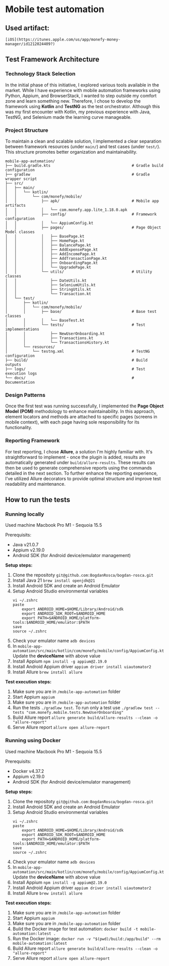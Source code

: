 # Mobile test automation 

## Used artifact: 
`[iOS](https://itunes.apple.com/us/app/monefy-money-manager/id1212024409?)`

## Test Framework Architecture

### Technology Stack Selection
In the initial phase of this initiative, I explored various tools available in the market. While I have experience with mobile automation frameworks using Python, Appium, and BrowserStack, I wanted to step outside my comfort zone and learn something new. Therefore, I chose to develop the framework using **Kotlin** and **TestNG** as the test orchestrator. Although this was my first encounter with Kotlin, my previous experience with Java, TestNG, and Selenium made the learning curve manageable.

### Project Structure
To maintain a clean and scalable solution, I implemented a clear separation between framework resources (under `main/`) and test cases (under `test/`). This structure promotes better organization and maintainability.
```
mobile-app-automation/
├── build.gradle.kts                                    # Gradle build configuration
├── gradlew                                             # Gradle wrapper script
├── src/
│   ├── main/
│   │   └── kotlin/
│   │       └── com/monefy/mobile/
│   │           ├── apk/                                # Mobile app artifacts
│   │           │   └── com.monefy.app.lite_1.18.0.apk
│   │           ├── config/                             # Framework configuration
│   │           │   └── AppiumConfig.kt
│   │           ├── pages/                              # Page Object Model classes
│   │           │   ├── BasePage.kt
│   │           │   ├── HomePage.kt
│   │           │   ├── BalancePage.kt
│   │           │   ├── AddExpensePage.kt
│   │           │   ├── AddIncomePage.kt
│   │           │   ├── AddTransactionPage.kt
│   │           │   ├── OnboardingPage.kt
│   │           │   └── UpgradePage.kt
│   │           └── utils/                              # Utility classes
│   │               ├── DateUtils.kt
│   │               ├── SeleniumUtils.kt
│   │               ├── StringUtils.kt
│   │               └── Transaction.kt
│   └── test/
│       ├── kotlin/
│       │   └── com/monefy/mobile/
│       │       ├── base/                               # Base test classes
│       │       │   └── BaseTest.kt
│       │       └── tests/                              # Test implementations
│       │           ├── NewUserOnboarding.kt
│       │           ├── Transactions.kt
│       │           └── TransactionsHistory.kt
│       └── resources/
│           └── testng.xml                              # TestNG configuration
├── build/                                              # Build outputs
├── logs/                                               # Test execution logs
└── docs/                                               # Documentation
``` 

### Design Patterns
Once the first test was running successfully, I implemented the **Page Object Model (POM)** methodology to enhance maintainability. In this approach, element locators and methods are attached to specific pages (screens in mobile context), with each page having sole responsibility for its functionality.

### Reporting Framework
For test reporting, I chose **Allure**, a solution I'm highly familiar with. It's straightforward to implement - once the plugin is added, results are automatically generated under `build/allure-results`. These results can then be used to generate comprehensive reports using the commands detailed in the next section. To further enhance the reporting experience, I've utilized Allure decorators to provide optimal structure and improve test readability and maintenance.

## How to run the tests
### Running locally
Used machine Macbook Pro M1 - Sequoia 15.5

Prerequisits: 
- Java v21.0.7
- Appium v2.19.0
- Android SDK (for Android device/emulator management)

**Setup steps:** 
1. Clone the repositoty `git@github.com:BogdanRosca/bogdan-rosca.git`
2. Install Java 21 `brew install openjdk@21`
3. Install Android SDK and create an Android Emulator 
4. Setup Android Studio environmental variables
    ```
    vi ~/.zshrc
    paste
        export ANDROID_HOME=$HOME/Library/Android/sdk
        export ANDROID_SDK_ROOT=$ANDROID_HOME
        export PATH=$ANDROID_HOME/platform-tools:$ANDROID_HOME/emulator:$PATH
    save 
    source ~/.zshrc
    ```
5. Check your emulator name `adb devices`
6. In `mobile-app-automation/src/main/kotlin/com/monefy/mobile/config/AppiumConfig.kt` Update the **deviceName** with above value 
7. Install Appium `npm install -g appium@2.19.0`
8. Install Android Appium driver `appium driver install uiautomator2`
9. Install Allure `brew install allure`

**Test execution steps:**  
1. Make sure you are in `/mobile-app-automation` folder 
2. Start Appium `appium`
3. Make sure you are in `/mobile-app-automation` folder  
4. Run the tests `./gradlew test`. To run only a test use `./gradlew test --tests "com.monefy.mobile.tests.NewUserOnboarding"`
5. Build Allure report `allure generate build/allure-results --clean -o "allure-report"`
6. Serve Allure report `allure open allure-report`

### Running using Docker 
Used machine Macbook Pro M1 - Sequoia 15.5

Prerequisits: 
- Docker v4.37.2
- Appium v2.19.0
- Android SDK (for Android device/emulator management)


**Setup steps:** 
1. Clone the repositoty `git@github.com:BogdanRosca/bogdan-rosca.git`
2. Install Android SDK and create an Android Emulator 
3. Setup Android Studio environmental variables
    ```
    vi ~/.zshrc
    paste
        export ANDROID_HOME=$HOME/Library/Android/sdk
        export ANDROID_SDK_ROOT=$ANDROID_HOME
        export PATH=$ANDROID_HOME/platform-tools:$ANDROID_HOME/emulator:$PATH
    save 
    source ~/.zshrc
    ```
4. Check your emulator name `adb devices`
5. In `mobile-app-automation/src/main/kotlin/com/monefy/mobile/config/AppiumConfig.kt` Update the **deviceName** with above value 
6. Install Appium `npm install -g appium@2.19.0`
7. Install Android Appium driver `appium driver install uiautomator2`
8. Install Allure `brew install allure`


**Test execution steps:** 
1. Make sure you are in `/mobile-app-automation` folder 
2. Start Appium `appium`
3. Make sure you are in `/mobile-app-automation` folder  
4. Build the Docker image for test automation: `docker build -t mobile-automation:latest .`
5. Run the Docker image: `docker run -v "$(pwd)/build:/app/build" --rm mobile-automation:latest`
6. Build Allure report `allure generate build/allure-results --clean -o "allure-report"`
7. Serve Allure report `allure open allure-report`
